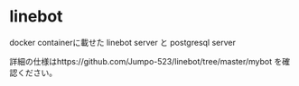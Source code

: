 # linebot

docker containerに載せた linebot server と postgresql server

詳細の仕様はhttps://github.com/Jumpo-523/linebot/tree/master/mybot を確認ください。

